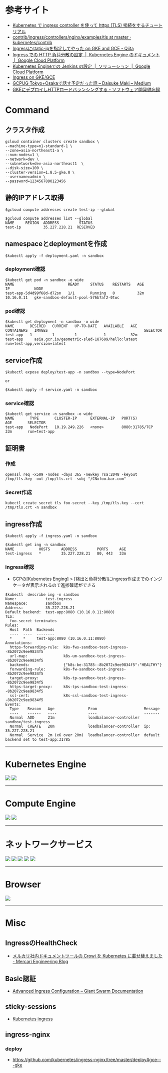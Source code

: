 # 参考サイト
* [Kubernetes で ingress controller を使って https (TLS) 接続をするチュートリアル](http://blog.lesson-time.com/tutorial-for-k8s-tls-setting/)
* [contrib/ingress/controllers/nginx/examples/tls at master · kubernetes/contrib](https://github.com/kubernetes/contrib/tree/master/ingress/controllers/nginx/examples/tls)
* [Ingressにstatic-ipを指定してやった on GKE and GCE - Qiita](https://qiita.com/tinjyuu/items/fd7a97b0b81963dcc7f2)
* [Ingress での HTTP 負荷分散の設定  |  Kubernetes Engine のドキュメント  |  Google Cloud Platform](https://cloud.google.com/kubernetes-engine/docs/tutorials/http-balancer?hl=ja)
* [Kubernetes Engineでの Jenkins の設定  |  ソリューション  |  Google Cloud Platform](https://cloud.google.com/solutions/jenkins-on-container-engine-tutorial?hl=ja)
* [Ingress on GKE/GCE](https://www.slideshare.net/shoutayoshikai/ingress-on-gkegce)
* [GCPUG Tokyo+Osakaで話す予定だった話 – Daisuke Maki – Medium](https://medium.com/@lestrrat/gcpug-tokyo-osaka%E3%81%A7%E8%A9%B1%E3%81%99%E4%BA%88%E5%AE%9A%E3%81%A0%E3%81%A3%E3%81%9F%E8%A9%B1-8076bf314777)
* [GKEにデプロイしHTTPロードバランシングする - ソフトウェア開発備忘録](http://yuki-toida.hatenablog.com/entry/2017/09/21/000000)

# Command
## クラスタ作成
```
gcloud container clusters create sandbox \
--machine-type=n1-standard-1 \
--zone=asia-northeast1-a \
--num-nodes=1 \
--network=dev \
--subnetwork=dev-asia-northeast1  \
--disk-size=100 \
--cluster-version=1.8.5-gke.0 \
--username=admin \
--password=1234567890123456
```

## 静的IPアドレス取得
```
$gcloud compute addresses create test-ip --global

$gcloud compute addresses list --global
NAME     REGION  ADDRESS         STATUS
test-ip          35.227.228.21  RESERVED
```

## namespaceとdeploymentを作成
```
$kubectl apply -f deployment.yaml -n sandbox
```

### deployment確認
```
$kubectl get pod -n sandbox -o wide
NAME                        READY     STATUS    RESTARTS   AGE       IP           NODE
test-app-5d4d99f68d-d72sn   1/1       Running   0          32m       10.16.0.11   gke-sandbox-default-pool-576b7af2-0twc
```

### pod確認
```
$kubectl get deployment -n sandbox -o wide
NAME       DESIRED   CURRENT   UP-TO-DATE   AVAILABLE   AGE       CONTAINERS   IMAGES                                           SELECTOR
test-app   1         1         1            1           32m       test-app     asia.gcr.io/geometric-sled-187609/hello:latest   run=test-app,version=latest
```

## service作成
```
$kubectl expose deploy/test-app -n sandbox --type=NodePort

or

$kubectl apply -f service.yaml -n sandbox
```

### service確認
```
$kubectl get service -n sandbox -o wide
NAME       TYPE       CLUSTER-IP      EXTERNAL-IP   PORT(S)          AGE       SELECTOR
test-app   NodePort   10.19.249.226   <none>        8080:31785/TCP   33m       run=test-app
```

## 証明書
### 作成
```
openssl req -x509 -nodes -days 365 -newkey rsa:2048 -keyout /tmp/tls.key -out /tmp/tls.crt -subj "/CN=foo.bar.com"
```

### Secret作成
```
kubectl create secret tls foo-secret --key /tmp/tls.key --cert /tmp/tls.crt -n sandbox
```

## ingress作成
```
$kubectl apply -f ingress.yaml -n sandbox

$kubectl get ing -n sandbox
NAME           HOSTS     ADDRESS         PORTS     AGE
test-ingress   *         35.227.228.21   80, 443   33m
```

### ingress確認
* GCPの[Kubernetes Enging] > [検出と負荷分散]にingress作成までのインジケータが表示されるので進捗確認ができる

```
$kubectl  describe ing -n sandbox
Name:             test-ingress
Namespace:        sandbox
Address:          35.227.228.21
Default backend:  test-app:8080 (10.16.0.11:8080)
TLS:
  foo-secret terminates
Rules:
  Host  Path  Backends
  ----  ----  --------
  *     *     test-app:8080 (10.16.0.11:8080)
Annotations:
  https-forwarding-rule:  k8s-fws-sandbox-test-ingress--8b2072c9ee9834f5
  url-map:                k8s-um-sandbox-test-ingress--8b2072c9ee9834f5
  backends:               {"k8s-be-31785--8b2072c9ee9834f5":"HEALTHY"}
  forwarding-rule:        k8s-fw-sandbox-test-ingress--8b2072c9ee9834f5
  target-proxy:           k8s-tp-sandbox-test-ingress--8b2072c9ee9834f5
  https-target-proxy:     k8s-tps-sandbox-test-ingress--8b2072c9ee9834f5
  ssl-cert:               k8s-ssl-sandbox-test-ingress--8b2072c9ee9834f5
Events:
  Type    Reason   Age               From                     Message
  ----    ------   ----              ----                     -------
  Normal  ADD      21m               loadbalancer-controller  sandbox/test-ingress
  Normal  CREATE   20m               loadbalancer-controller  ip: 35.227.228.21
  Normal  Service  2m (x6 over 20m)  loadbalancer-controller  default backend set to test-app:31785
```

---
# Kubernetes Engine
<img src="./images/deployment.png" />
<img src="./images/ingress.png" />

---
# Compute Engine
<img src="./images/instance.png" />
<img src="./images/instance_group.png" />

---
# ネットワークサービス
<img src="./images/loadbalancer.png" />
<img src="./images/global_transfer_rule.png" />
<img src="./images/target_proxy.png" />
<img src="./images/backend_service.png" />
<img src="./images/certificate.png" />


---
# Browser 
<img src="./images/browse_certificate.png" />

---
# Misc
## IngressのHealthCheck
* [メルカリ社内ドキュメントツールの Crowi を Kubernetes に載せ替えました - Mercari Engineering Blog](http://tech.mercari.com/entry/2017/09/11/150000)

## Basic認証
* [Advanced Ingress Configuration – Giant Swarm Documentation](https://docs.giantswarm.io/guides/advanced-ingress-configuration/#session-affinity)

## sticky-sessions
* [Kubernetes ingress](https://blog.shanelee.name/2017/10/16/kubernetes-ingress-and-sticky-sessions/)

## ingress-nginx
### deploy
* https://github.com/kubernetes/ingress-nginx/tree/master/deploy#gce---gke

